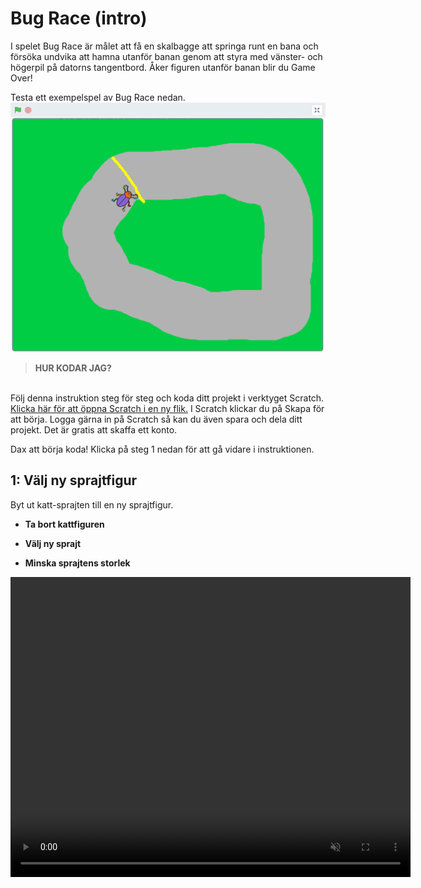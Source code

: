 # Bug Race (intro)
I spelet Bug Race är målet att få en skalbagge att springa runt en bana och försöka undvika att hamna utanför banan genom att styra med vänster- och högerpil på datorns tangentbord. Åker figuren utanför banan blir du Game Over! 

Testa ett exempelspel av Bug Race nedan. <a href="https://scratch.mit.edu/projects/27697024/" target="_blank"> ![image alt text](BugRace_Intro_exempelspel.png)</a>

> **HUR KODAR JAG?** 
</br>
Följ denna instruktion steg för steg och koda ditt projekt i verktyget Scratch. <a href="https://scratch.mit.edu" target="_blank"> Klicka här för att öppna Scratch i en ny flik.</a> I Scratch klickar du på Skapa för att börja. Logga gärna in på Scratch så kan du även spara och dela ditt projekt. Det är gratis att skaffa ett konto.
</br>

Dax att börja koda! Klicka på steg 1 nedan för att gå vidare i instruktionen.

## 1: Välj ny sprajtfigur

Byt ut katt-sprajten till en ny sprajtfigur.

- **Ta bort kattfiguren**
    
- **Välj ny sprajt**

- **Minska sprajtens storlek**
<video src="./BugRacedel1_nytt.mp4" autoplay loop muted height=480 width=640 />
**INSTRUKTION STEG-FÖR-STEG:**

I verktyget Scratch skapar du projekt med så kallade sprajtar. En **sprajt** är en figur eller andra saker du väljer att lägga in i ditt spel eller projekt. Sprajtar kan se ut hur som helst, kanske som en katt, en boll, ett träd du ritat själv eller annat. Alla sprajtar kan påverkas och styras med den kod du lägger till. Koden i Scratch ser ut som små pusselbitar. När du byggt ihop olika kod-pusselbitar kallas det för att du bygget ett **skript** - det är ditt kodade program som styr ditt projekt och alla dina sprajtar.

När du öppnar nytt projekt i Scratch visas först en katt som sprajt på en vit bakgrund. Nu ska vi byta ut katten mot en skalbagge, så börja med att ta bort katten och välja en ny sprajt istället. Gör såhär:

1. Tryck på **krysset på lilla rutan med kattfiguren** så försvinner den - du har nu tagit bort den ur projektet.

    ![image alt text](Ta_bort_Sprajt.png) 

2. Nu vill du lägga till en skalbagge istället. Tryck på knappen för **NY SPRAJT** som finns inunder den vita bakgrunden:

    ![image alt text](Ny_Sprajt-knapp.png)

  En katalog med massa figurer dyker upp. I menyn till vänster finns en kategori som heter **"Djur"**, tryck på den. Bland alla djurbilder  hittar du skalbaggen. Tryck på den så har du lagt till en ny sprajt i ditt projekt.

3. Skalbaggen är ganska stor, för att spelet ska bli enklare att spela måste vi minska storleken på sprajten. Under projektet med sprajten hittar du **Storlek** och bredvid står det 100. Det betyder att sprajten är i full storlek, alltså 100%. Ändra siffran till en lägre procent, exempelvis 50 för hälften så stor. Testa dig fram tills den blir lagom stor (som din tummnagel ungefär). Du kan alltid ändra det sen igen om det blev för stort eller litet.

    ![image alt text](Ändra_Storlek_Sprajt.png)

Nu är skalbaggen klar och det är dags att rita banan som den ska springa runt på!
Klicka dig vidare.


## 2: Färglägg bakgrunden och rita en bana
Du ska nu få färglägga spelets bakgrund och rita en bana som skalbaggen kan springa på.

<video src="./BugRacedel2_nytt.mp4" autoplay loop muted height=480 width=640 />

**GÖR DETTA:**

- **Aktivera bakgrunder**

- **Aktivera Bitmapp-läge**

- **Välj färg och verktyg för att fylla bakgrund**
   
- **Välj ny färg och verktyg för att måla en bana**
<br>
<br>
**INSTRUKTION STEG-FÖR-STEG:**

1. För att ändra på bakgrunden trycker du först på den vita lilla rutan längst ner till höger där det står **SCEN**, så den blir markerad. Klicka sedan på fliken **BAKGRUNDER** som du finner högst upp till vänster.

    ![image alt text](Aktivera_Scen_Bakgrund.png)	    ![image alt text](Aktivera_Bakgrunder-flik.png)

2. Tryck på blå knappen som det står **"Gör till bitmapp** på. 

    ![image alt text](Bakgrunder_Gör_till_bitmapp.png)

Välj sen **en färg** du gillar genom att klicka på den lilla färgade rutan ovanför och ställ in färgen du vill ha, genom att dra eller klicka på de olika reglagen tills du är nöjd.

   ![image alt text](RITA_Välj_Färg-funktion_bitmapp.png)
    
Fyll sen bakgrunden med färgen du valt genom att klicka på verktyget **Fyll** som ser ut som en liten hink och sen klicka på stora vita rutan så fylls bakgrunden med den färg du valt.

  ![image alt text](Bakgrunder_Fyll_med_färg-verktyg.png)
  
> Tips: Viktigt att färgen du valt inte är samma som någon färg som din sprajt har på sig. Annars kan det bli problem i ditt projekt längre fram.

3. Tryck sen på figuren som ser ut som en **PENSEL** och välj sen en annan färg som du vill ha för banan i ditt spel Viktigt att färgen inte är samma som färger som insekten har (eller den sprajt du valt). Gör även penseln mycket bredare genom att klicka länge på uppåtpilen som finns snett ovanför, eller bara skriva 100 i rutan bredvid pilarna. Strecket ska bli tjockt. 

 ![image alt text](Bakgrund_måla_pensel.png)
 
Rita nu en bana som en oval eller en utdragen cirkel - gör den så stor som du kan, utan att den hamnar utanför spelets ruta!

Ungefär så här kan nu spelets bana se ut. Om banan är väldigt smal kommer spelet bli väldigt svårt, skalbaggen hamnar då lätt utanför banan - och du blir Game Over. Är banan bred blir spelet lite lättare då du har mer plats att styra runt på utan att åka ut! 

  ![image alt text](BugRace_Intro_ritad_bana_bakgrund_exempel.png)


## 3: Sprajten rör på sig
Nu när bakgrunden är färdig kan du börja skapa ditt första skript med kod för att få din sprajt att börja röra sig.
<video src="./BugRacedel3_nytt.mp4" autoplay loop muted height=480 width=640 />

**GÖR DETTA:**

- **Välj KOD och din sprajt för att kunna börja koda**
- **Lägg in kod för start-block: När GRÖN FLAGGA klickas på**
- **Lägg in kod för RÖRELSE: Gå 10 steg**
- **Lägg in kod för KONTROLL: För alltid (en loop)**
<br>
<br>
**INSTRUKTION STEG-FÖR-STEG:**
Nu när bakgrunden är färdig kan du börja skapa ditt första skript. Glöm inte att **spara** ofta! Du måste vara inloggad för att kunna spara.

Ställ muspekaren på skalbaggen och ta tag i den genom att hålla ned musknappen (eller håll på den med ditt finger om du använder surfplatta) och dra sprajten på den målade banan, släpp den där du tycker skalbaggen ska stå när ditt spel börjar.

Tryck på KOD-fliken högst upp till vänster. Nu kommer du bort från målarverktyget och tillbaka till vita ytan där du kan bygga din kod för spelet.

Har du lagt märke till START- och STOPP-knappen än? **Den gröna flaggan** betyder är en start-knapp och **den röda knappen** är en stopp-knapp.

  ![image alt text](START_STOPP-funktion.png)

Nu ska du koda så att skalbaggen börjar röra sig när du sen trycker på START-knappen - som alltså är **den gröna flaggan**. För att göra det måste du tala om för skalbaggen vad den ska göra, annars händer ingenting. Skalbaggen kan inte tänka av sig självt, den väntar på dina instruktioner. Du ska alltså koda och lägga till ditt första skript som säger:

"När jag trycker på START-flaggan, ska skalbaggen röra sig."

Gör såhär:

1. Överst till vänster hittar du flera färgglada rubriker med en massa kod-pusselbitar under. Klicka på gula rubriken **HÄNDELSER** och välj pusselbiten med en grön flagga på som är blocket för: **"när START (gröna flaggan) klickas på"**. Ta tag i och dra detta block till skriptytan (den stora tomma, vita ytan i mitten) och släpp den där. 

  ![image alt text](Koda_HÄNDELSER-När_START_klickas_på.png)

Välj sedan den blå rubriken **RÖRELSE** som finns längst upp och välj blocket **"gå 10 steg"**. Lägg detta block direkt under det första blocket med den gröna flaggan på scriptytan och koppla ihop dem som pusselbitar.

  ![image alt text](Koda_Exempelscript_RÖRELSE_Gå10Steg.png)

> Tips: om man för två block nära varandra på scriptytan dyker snart en grå skugga upp, då kan man bara släppa så kopplar blocken automatiskt ihop sig som pusselbitar.

  ![image alt text](Koda_exempelbild_snapfunktion_kodblock.png)

> Testa nu vad som händer när du trycker på START. Flyttar sig skalbaggen åt lite höger! Det är bra, men du vill ju att skalbaggen skall röra sig framåt hela tiden när spelet startats, inte bara flytta sig superkort en enda gång. Hur gör du det? Jo, såhär:

2. Under orangea rubriken **KONTROLL** finns kodblocket **"för alltid"**. Det är en LOOP, alltså en **repetition** av något som sker om och om igen. Med detta block kommer skalbaggen fortsätter röra sig framåt så länge spelet är igång. 
Dra in **"för alltid"**-loopen och lägg den direkt under **"när START klickas på"** så blocket **"gå 10 steg"** hamnar inuti loopen. Kolla på bilden nedan så ser du hur du ska göra.

  ![image alt text](Koda_Exempelscript-KONTROLL-För_Alltid-loop.png)

  _För att skalbaggen ska fortsätta att gå måste du lägga "gå 10 steg" i mitten av "för alltid"-loopen. "Gå 10 steg" kommer då att upprepas för alltid - om och om igen, så skalbaggen går och går och går._

> Testa att trycka på START - alltså den gröna flaggan ovanför spelet. Nu blir det fart på skalbaggen! Prova vad som händer om du ändrar antalet steg till en lägre siffra. Klicka på siffran 10 i blocket **gå 10 steg** och skriv in en annan siffra för en hastighet som du tror är lagom för att kunna styra skalbaggen. Testa dig fram tills det känns lagom snabbt.

  ![image alt text](Koda_RÖRELSE-Ändra_i_variabel-sänk_hastighet.png)


## 4: Sätt en Startposition
För att slippa dra tillbaka skalbaggen till startplatsen på din bana varje gång du vill starta spelet, kan du säga åt datorn att placera den på en bestämd plats vid start. Detta kallas för att **initiera programmet** - du gör ett INIT-SKRIPT som berättar för datorn hur programmet ska starta. 
> **Tips!** Innan du gör ditt skript, flytta skalbaggen till den startposition på banan som du tycker din sprajt alltid ska börja på.
<video src="./BugRacedel4_nytt.mp4" autoplay loop muted height=480 width=640 />

**GÖR DETTA:**

- **Dra sprajten till där du vill den ska starta på banan**
- **Lägg in kod för RÖRELSE: gå till x:__ y:__**
<br>
<br>
**INSTRUKTION STEG-FÖR-STEG:**

1. Dra sprajten till den position där du vill att den ska starta på banan när spelet börjar. Se till att sprajten står på mitten av banan och helst på en rakträcka, inte en kurva. 

2. Under **RÖRELSE** väljer du blocket **"gå till x:__ y:__"** och koppla fast blocket direkt under **"när START klickas på"**, ovanför **"för alltid"**-loopen. De siffror (värden) som står vid X och Y är KOORDINATERNA för den startposition som du har ställt skalbaggen på - alltså en bestämd plats i ditt spel. 

  ![image alt text](Koda_RÖRELSE_Gå_till_X_Y_Startposition.png)

Nu kommer skalbaggen automatiskt att förflyttas till samma startposition varje gång du trycker på gröna START-flaggan.


## 5: Styra skalbaggen

Nästa steg blir att göra det möjligt att styra skalbaggen, så den inte rusar rakt av banan! För det behöver du två korta skript. Ett som säger åt datorn att skalbaggen ska svänga åt höger när du trycker ned höger piltangent på datorns tangentbord, och ett annat som säger åt den att svänga vänster när du trycker ned vänster piltangent.
<video src="./BugRacedel5_nytt.mp4" autoplay loop muted height=480 width=640 />

**GÖR DETTA:**

- **Lägg in kod för HÄNDELSER: när mellanslag trycks ned. Dra in två stycken sådana block**
- **Ändra *mellanslag* i kodblocken till *vänsterpil* och *högerpil***
- **Lägg in kod för RÖRELSE: rotera vänster 15 grader och ett block rotera höger 15 grader**
<br>
<br>
**INSTRUKTION STEG-FÖR-STEG:**

1. Under rubriken **HÄNDELSER** finns ett block som säger **"när mellanslag trycks ned"**. Dra in två sådana block och lägg dem bredvid varandra vart som som helst fritt på skriptytan. 

  ![image alt text](Koda_HÄNDELSER-När_Mellanslag_Trycks_Ned_tangentbord-styrfunktion.png)

Bredvid ordet **mellanslag** i dessa två block finns en liten vit triangel. Klicka på lilla triangeln i vardera block och välj i rullistan som kommer fram -  ändra till **vänsterpil** i det ena blocket och till **högerpil** i det andra.

  ![image alt text](Exempelbild_Händelser_Byt_tangentbordsknapp-funktion.png)

2. Nu ska vi få sprajten att kunna vända sig. Under **RÖRELSE** hittar du ett block som säger **"rotera (pil vänster) 15 grader"** och ett som säger **"rotera (pil höger) 15 grader"**. Koppla fast dessa två block under blocken **"när vänsterpil tangent trycks ned"** och **"när högerpil tangent trycks ned"**.

  ![image alt text](Koda_HÄNDELSER_RÖRELSE_Styra_Sprajten_med_piltangent-funktion.png)

> Testa vad som händer nu när du trycker på gröna START-flaggan. Kan du styra skalbaggen åt båda hållen med piltangenterna på tangentbordet? Går det för fort? Sänk skalbaggens hastighet genom att ändra variabelsiffran i rörelse-blocket!


## 6: Ändra startriktning

Om du trycker på START-flaggan igen märker du att skalbaggen behåller den riktning som den hade när du avslutade spelet sist. Kan lätt bli fel håll och detta kan du lösa genom att lägga in ett till init-skript som säger åt datorn att skalbaggen alltid ska vara vänd åt höger när du startar spelet.
<video src="./BugRacedel6_nytt.mp4" autoplay loop muted height=480 width=640 />

**GÖR DETTA:**
- **Lägg in kod för RÖRELSE: peka i 90 graders ritning**
<br>
<br>
**INSTRUKTION STEG-FÖR-STEG:**                                                                                                                                                                                                                                                                                                                                                                                                                                                                                                                                                                                                                                                                                                                                                                                                                                                                                                                                                                                                                                                                                                                                                                                                                                                                                                                                                                                                                                                                                                                                                                                                                                                                                                                                                                                                                                                                                                                                                                                                                                                                                                                                                                                                                                                                                                                                                                                                                                                                                                                                                                                                                                                                                                                                                                                                                                                                                                                                                                                                                                                                                                                                                                                                                                                                                                                                                                                                                                                                                                                                                                                                                                                                                                                                                                                                                                                                                                                                                                                                                                                                                                                                                                                                                                                                                                                                                                                                                                                                                                                                                                                                                                                                                                                                                                                                                                                                                                                                                                                                                                                                                                                                                                                                                                                                                                                                                                                                                                                                                                                                                                                                                                                                                                                                                                                                                                                                                                                                                                                                                                                                                                                                                                                                                                                                                                                                                                                                                                                                                                                                                                                                                                                                                                                                                                                                                                                                                                                                                                                                                                                                                                                                                                                                                                                                                                                                                                                                                                                                                                                                  

1. Under **RÖRELSE** väljer du blocket som säger **"peka i 90 riktning"**. 

  ![image alt text](Koda_Exempelscript-RÖRELSE-Peka_i_90_graders_riktning.png)

> Testa vad som händer om du ändrar på värdet från 90 grader till något annat (klicka på siffran 90 i blocket, dra runt muspekaren till annan vinkel och klicka utanför bilden för att välja annan vinkel).
  
  ![image alt text](Koda_exempelbild_RÖRELSE-Ändra_peka_i_riktning_gradantal.png)


## 7: Känna av när skalbaggen åker av banan

Nästa steg är att skapa ett skript som gör att skalbaggen känner av när den hamnar utanför banan. Hur ska den kunna veta det? Det kan du lösa med ett skript som känner av vilken färg som skalbaggen rör sig över. Du behöver skapa ett VILLKOR för skalbaggen, som säger att: "**OM** skalbaggen rör vid färgen som finns utanför banan betyder det att den har åkt av banan, och **DÅ** ska spelet ta slut", alltså att spelet blir Game Over!
<video src="./BugRacedel7_nytt.mp4" autoplay loop muted height=480 width=640 />

**GÖR DETTA:**
- **Lägg in kod för KONTROLL: om...då**
- **Lägg in kod för KÄNNA AV:     
<br>
<br>
**INSTRUKTION STEG-FÖR-STEG:**

1. Under **KONTROLL** finns blocket "**om <> då**", dra in det till scriptytan, lägg det fritt någonstans bredvid de övriga scripten. Det här blocket säger att **OM** det som står inom **<>** händer, **DÅ** ska något annat direkt hända. Till exempel: Om skalbaggen <rör färgen grön>, säg Game Over i 2 sekunder.

  ![image alt text](Koda_KONTROLL-Om-Då-block.png)
  
2. Under **KÄNNA AV** finns blocket "**Rör färgen <> ?"**. 
Dra in detta block till hålet **<>** inom blocket "**om <> då**" som du lagt på skriptytan. 

  ![image alt text](Koda_Exempelscript_KÄNNA_AV-Rör_vid_färgen-block_i_OM__DÅ-block.png)

Kolla att lilla ovala cirkeln med färg till höger om texten **"rör färgen"** i ditt script är exakt samma färg som spelets bakgrundsfärg. Byt annars genom att klicka med muspekaren på den lilla färgcirkeln och välj den lilla symbolen med en pimpett längst ned. Klicka sedan med den på spelets bakgrundsfärg, så blir det rätt färg i kodblockets cirkel. Nu har du talat om för datorn att något ska hända när skalbaggen rör vid denna färg.

  ![image alt text](Känna_av_byt_färg_pimpett.png)

3. Till sist skapar du ett skript för att spelet ska säga tt det är Game Over om skalbaggen nuddar färgen utanför banan. Under rubriken  **UTSEENDE** väljer du blocket **"säg Hej! i 2 sekunder"** och drar in detta block innanför **"om <**"**Rör färgen grön?> då"**". Klicka sedan på ordet "Hej!" och ändra texten till det du vill skalbaggen ska säga - till exempel Game Over.

  ![image alt text](Koda_UTSEENDE-Säg__i_2_sekunder.png)

> Testa ditt spel! Händer det något när skalbaggen nuddar färgen utanför banan? Om inte, vad tror du att det kan bero på? 


## 8: Göra klart skriptet

Något saknas för att koden ska fungera! Tänk efter: **När** vill du att datorn ska känna av om skalbaggen rör färgen utanför banan? Det behöver ju göras **efter varje steg** skalbaggen tar, för att inte missa om den springer av banan. Datorn måste kolla **exakt vart skalbaggen befinner sig** "om och om igen", hela tiden. Därför måste du koppla ihop skriptet som känner av färgen utanför banan med det som får skalbaggen att röra sig. 
<video src="./BugRacedel8_nytt.mp4" autoplay loop muted height=480 width=640 />

**GÖR DETTA:**
- **Lägg skriptet inuti för alltid-loopen**
- **Lägg in kod för KONTROLL: stoppa alla. Lägg blocket längst ned inom **om...då. Ändra till stoppa detta skript.**
<br>
<br>
**INSTRUKTION STEG-FÖR-STEG:**

1. Lägg skriptet som känner av färgen **inuti** din **"för alltid"**-loop. Nu kollar datorn av om skalbaggen ramlat av banan **varje gång** innan den tar nästa steg framåt igen. Sen kollar den igen - har jag ramlat av banan? Om inte, spring vidare, kolla, spring...

  ![image alt text](Koda_exempelbild_BugRaceIntro_lägg_OM-DÅ_in_i_För_Alltid-loop.png)

2. När spelet blir Game Over ska ju allt ta slut och skalbaggen stoppa helt. Under **KONTROLL** finns blocket **"stoppa alla"**. Dra in detta block till skriptfältet. Klicka på lilla pilen i blocket och byt till **"stoppa detta script"**.

  ![image alt text](Koda_exempelbild_KONTROLL-Stoppa_alla-block_byt_till_Stoppa_detta_script.png)

Lägg in detta block längst ned inuti skriptet med **"om <> då"**. På så sätt avslutas spelet och skalbaggen stannar om den hamnar utanför banan och blir Game Over.

> Är det svårt att veta hur alla blocken ska läggas in i skriptet? På nästa sida kan du se en bild på hur det färdiga skriptet ska se ut. 


## Färdig!
Grattis, nu har du skapat ditt första spel! Det färdiga skriptet i sin helhet borde se ut ungefär så här - om du följt instruktionerna:

 ![image alt text](Koda_exempelbild_färdigt_script_BugRaceIntro.png)

**Glöm inte att spara ditt projekt - och att döpa det!** Döp det gärna till uppgiftens namn Bug Race - eller hitta på ett eget namn, så att du enkelt kan hitta det igen. Du skriver in namn på spelet högt upp ovanför projektet, där det nu står "Scratchprojekt". Spara sedan, men du måste vara inloggad för att kunna spara.

> **Testa ditt projekt**  
Visa gärna någon ditt spel och låt dem testa. Om du vill, tryck på knappen DELA som du finner överst så kan andra också hitta spelet på Scratch sajt och testa det.

> **Viktigt om du delar ditt projekt:** Tänk på att delade projekt kan ses, testas och remixas (omskapas) av alla som vill på Scratch sajt. Det är viktigt när du sparar och delar att projektet inte innhåller information, bilder eller ljud du inte vill sprida till andra.


## Utmaning
Saknas något? Hur skulle du vilja utveckla spelet?

Tips på hur du kan bygga vidare på Bug Race hittar du i uppgiften som heter <a href="https://www.kodboken.se/start/skapa-spel/uppgifter-i-scratch/bug-race-tillagg?chpt=0" target="_blank"> Bug Race - Tillägg</a>.
Där kan du bland annat skapa Bug Race för två spelare samtidigt och göra en mjukare styrning av sprajtarna.
![Bug race med två spelare](image_2.png)

## Frågeställningar

* Vad är en sprajt?

* Vad är en loop?

* Varför kan det vara bra att använda en loop?

* Vad är ett INIT-Script eller Start-Script?

* Vad händer i spelet Bug Race om sprajten har samma färg som bakgrunden?
